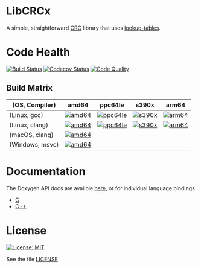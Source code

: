 # LibCRCx

A simple, straightforward [CRC](https://en.wikipedia.org/wiki/Cyclic_redundancy_check) library that uses [lookup-tables](https://en.wikipedia.org/wiki/Lookup_table).

# Code Health

[![Build Status](https://travis-ci.com/cfriedt/crcx.svg?branch=master)](https://travis-ci.com/cfriedt/crcx)
[![Codecov Status](https://codecov.io/gh/cfriedt/crcx/branch/master/graph/badge.svg)](https://codecov.io/gh/cfriedt/crcx)
[![Code Quality](https://api.codacy.com/project/badge/Grade/2591b5d32ac84f1897b4a7e8d45d1544)](https://www.codacy.com/app/cfriedt/crcx?utm_source=github.com&amp;utm_medium=referral&amp;utm_content=cfriedt/crcx&amp;utm_campaign=Badge_Grade)

## Build Matrix

| (OS, Compiler)  | amd64             | ppc64le            | s390x             | arm64             |
|-----------------|-------------------|--------------------|-------------------|-------------------|
| (Linux, gcc)    | [![amd64][2]][1]  | [![ppc64le][3]][1] | [![s390x][4]][1]  | [![arm64][5]][1]  |
| (Linux, clang)  | [![amd64][6]][1]  | [![ppc64le][7]][1] | [![s390x][8]][1]  | [![arm64][9]][1]  |
| (macOS, clang)  | [![amd64][10]][1] |                    |                   |                   |
| (Windows, msvc) | [![amd64][11]][1] |                    |                   |                   |

[1]: https://travis-ci.com/cfriedt/crcx
[2]: https://travis-matrix-badges.herokuapp.com/repos/cfriedt/crcx/branches/master/1?use_travis_com=true
[3]: https://travis-matrix-badges.herokuapp.com/repos/cfriedt/crcx/branches/master/2?use_travis_com=true
[4]: https://travis-matrix-badges.herokuapp.com/repos/cfriedt/crcx/branches/master/3?use_travis_com=true
[5]: https://travis-matrix-badges.herokuapp.com/repos/cfriedt/crcx/branches/master/4?use_travis_com=true
[6]: https://travis-matrix-badges.herokuapp.com/repos/cfriedt/crcx/branches/master/5?use_travis_com=true
[7]: https://travis-matrix-badges.herokuapp.com/repos/cfriedt/crcx/branches/master/6?use_travis_com=true
[8]: https://travis-matrix-badges.herokuapp.com/repos/cfriedt/crcx/branches/master/7?use_travis_com=true
[9]: https://travis-matrix-badges.herokuapp.com/repos/cfriedt/crcx/branches/master/8?use_travis_com=true
[10]: https://travis-matrix-badges.herokuapp.com/repos/cfriedt/crcx/branches/master/9?use_travis_com=true
[11]: https://travis-matrix-badges.herokuapp.com/repos/cfriedt/crcx/branches/master/10?use_travis_com=true

# Documentation

The Doxygen API docs are availble [here](https://cfriedt.github.io/crcx/), or for individual language bindings

* [C](https://cfriedt.github.io/crcx/crcx_8h.html)
* [C++](https://cfriedt.github.io/crcx/crc3x_8h.html)

# License

[![License: MIT](https://img.shields.io/badge/License-MIT-yellow.svg)](https://opensource.org/licenses/MIT)

See the file [LICENSE](https://github.com/cfriedt/crcx/blob/master/LICENSE)
